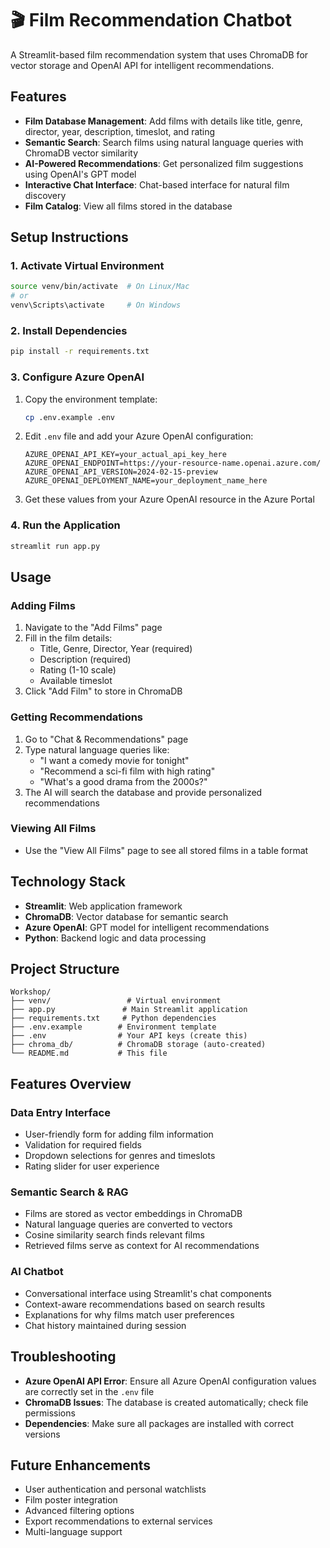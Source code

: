 # 🎬 Film Recommendation Chatbot

A Streamlit-based film recommendation system that uses ChromaDB for vector storage and OpenAI API for intelligent recommendations.

## Features

- **Film Database Management**: Add films with details like title, genre, director, year, description, timeslot, and rating
- **Semantic Search**: Search films using natural language queries with ChromaDB vector similarity
- **AI-Powered Recommendations**: Get personalized film suggestions using OpenAI's GPT model
- **Interactive Chat Interface**: Chat-based interface for natural film discovery
- **Film Catalog**: View all films stored in the database

## Setup Instructions

### 1. Activate Virtual Environment
```bash
source venv/bin/activate  # On Linux/Mac
# or
venv\Scripts\activate     # On Windows
```

### 2. Install Dependencies
```bash
pip install -r requirements.txt
```

### 3. Configure Azure OpenAI
1. Copy the environment template:
   ```bash
   cp .env.example .env
   ```
2. Edit `.env` file and add your Azure OpenAI configuration:
   ```
   AZURE_OPENAI_API_KEY=your_actual_api_key_here
   AZURE_OPENAI_ENDPOINT=https://your-resource-name.openai.azure.com/
   AZURE_OPENAI_API_VERSION=2024-02-15-preview
   AZURE_OPENAI_DEPLOYMENT_NAME=your_deployment_name_here
   ```
3. Get these values from your Azure OpenAI resource in the Azure Portal

### 4. Run the Application
```bash
streamlit run app.py
```

## Usage

### Adding Films
1. Navigate to the "Add Films" page
2. Fill in the film details:
   - Title, Genre, Director, Year (required)
   - Description (required)
   - Rating (1-10 scale)
   - Available timeslot
3. Click "Add Film" to store in ChromaDB

### Getting Recommendations
1. Go to "Chat & Recommendations" page
2. Type natural language queries like:
   - "I want a comedy movie for tonight"
   - "Recommend a sci-fi film with high rating"
   - "What's a good drama from the 2000s?"
3. The AI will search the database and provide personalized recommendations

### Viewing All Films
- Use the "View All Films" page to see all stored films in a table format

## Technology Stack

- **Streamlit**: Web application framework
- **ChromaDB**: Vector database for semantic search
- **Azure OpenAI**: GPT model for intelligent recommendations
- **Python**: Backend logic and data processing

## Project Structure

```
Workshop/
├── venv/                 # Virtual environment
├── app.py               # Main Streamlit application
├── requirements.txt     # Python dependencies
├── .env.example        # Environment template
├── .env                # Your API keys (create this)
├── chroma_db/          # ChromaDB storage (auto-created)
└── README.md           # This file
```

## Features Overview

### Data Entry Interface
- User-friendly form for adding film information
- Validation for required fields
- Dropdown selections for genres and timeslots
- Rating slider for user experience

### Semantic Search & RAG
- Films are stored as vector embeddings in ChromaDB
- Natural language queries are converted to vectors
- Cosine similarity search finds relevant films
- Retrieved films serve as context for AI recommendations

### AI Chatbot
- Conversational interface using Streamlit's chat components
- Context-aware recommendations based on search results
- Explanations for why films match user preferences
- Chat history maintained during session

## Troubleshooting

- **Azure OpenAI API Error**: Ensure all Azure OpenAI configuration values are correctly set in the `.env` file
- **ChromaDB Issues**: The database is created automatically; check file permissions
- **Dependencies**: Make sure all packages are installed with correct versions

## Future Enhancements

- User authentication and personal watchlists
- Film poster integration
- Advanced filtering options
- Export recommendations to external services
- Multi-language support